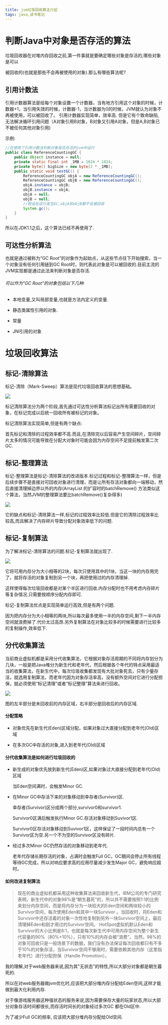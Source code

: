 ```yaml
---
title: jvm垃圾回收算法介绍
tags: java,读书笔记
---
```



# 判断Java中对象是否存活的算法

垃圾回收器在对堆内存回收之前,第一件事就是要确定哪些对象是存活的,哪些对象是可以

被回收的(也就是那些不会再被使用的对象).那么有哪些算法呢?

## 引用计数法

引用计数器算法是给每个对象设置一个计数器，当有地方引用这个对象的时候，计数器+1，当引用失效的时候，计数器-1，当计数器为0的时候，JVM就认为对象不再被使用，可以被回收了。
 引用计数器实现简单，效率高. 但是它有个致命缺陷,无法解决循环引用问题（A对象引用B对象，B对象又引用A对象，但是A,B对象已不被任何其他对象引用)

示例:

```java
//在使用了引用计数法判断对象是否存活的jvm中运行
public class ReferenceCountingGC {
    public Object instance = null;
    private static final int _1MB = 1024 * 1024;
    private byte[] bigSize = new byte[2 * _1MB];
    public static void testGC() {
        ReferenceCountingGC objA = new ReferenceCountingGC();
        ReferenceCountingGC objB = new ReferenceCountingGC();
        objA.instance = objB;
        objB.instance = objA;
        objA = null;
        objB = null;
        //假设在这行发生GC,objA和objB都不会被回收
        System.gc();
    }
}
```

所以在JDK1.1之后，这个算法已经不再使用了.

## 可达性分析算法

也就是通过被称为“GC Root”的对象作为起始点，从这些节点往下开始搜索，当一个对象没有任何引用链到GC Root时，则代表此对象是可以被回收的.目前主流的JVM实现都是通过此法来判断对象是否存活.

###### 可以作为"GC Root"的对象包括以下几种:

* 本地变量,又叫局部变量,也就是方法内定义的变量.

* 静态类属性引用的对象.
* 常量
* JNI引用的对象



# 垃圾回收算法



## 标记-清除算法

标记-清除（Mark-Sweep）算法是现代垃圾回收算法的思想基础。

![](https://gitee.com/minagamiyuki/picgo-gitee/raw/master/images/20200227113602.png)

标记清除算法分为两个阶段,首先通过可达性分析算法标记出所有需要回收的对象，在标记完成以后统一回收所有被标记的对象。

标记清除算法实现简单,但是有两个缺点:

首先标记和清除的过程效率都不高.而且,在清除完以后容易产生空间碎片，空间碎片太多的情况可能导致在分配大对象时可能会因为内存空间不足提前触发第二次GC.


## 标记-整理算法

标记-整理算法是标记-清除算法的改进版本.标记过程和标记-整理算法一样，但是后续步骤不是直接对可回收对象进行清理，而是让所有存活对象都向一端移动，然后直接清理掉边界以外的内存(ArrayList 的扩容时的batchRemove() 方法类似这个算法，当然JVM的整理算法要比batchRemove()复杂得多)

![](https://gitee.com/minagamiyuki/picgo-gitee/raw/master/images/20200227113657.png)

它的缺点和标记-清除算法一样,标记的过程效率比较低.但是它的清除过程效率比较高,而且解决了内存碎片导致分配对象效率低下的问题.




## 标记-复制算法

为了解决标记-清除算法的问题.标记-复制算法就出现了.

![](https://gitee.com/minagamiyuki/picgo-gitee/raw/master/images/20200227113634.png)

它将可用内存分为大小相等的2块，每次只使用其中的1块，当这一块的内存用完了，就将存活的对象复制到另一个块，再把使用过的内存清理掉.

这样使得每次垃圾回收都是对某个半区进行回收.内存分配时也不用考虑内存碎片等复杂情况.只需要按顺序分配内存即可.

标记-复制算法优点是实现简单运行高效,但是有两个问题.

因为把内存分为大小相等的两块,所以每次最多使用一半的内存空间,剩下一半内存空间就浪费掉了.代价太过高昂.另外复制算法在对象比较多的时候需要进行比较多的复制操作,效率低下.



## 分代收集算法

当前商业虚拟机都是采用分代收集算法，它根据对象存活周期的不同将内存划分为几块，一般是把Java堆分为新生代和老年代，然后根据各个年代的特点采用最适当的收集算法，在新生代中，每次垃圾收集都发现有大批对象死去，只有少量存活，就选用复制算法，而老年代因为对象存活率高，没有额外空间对它进行分配担保，就必须使用“标记清理”或者“标记整理”算法来进行回收。

![](https://gitee.com/minagamiyuki/picgo-gitee/raw/master/images/20200227113937.png)

图的左半部分是未回收前的内存区域，右半部分是回收后的内存区域.



#### 分配策略

* 对象优先在新生代(Eden)区域分配，如果对象过大直接分配到老年代(Old)区域

* 在多次GC中存活的对象,进入到老年代(Old)区域

  

#### 分代收集算法是如何进行垃圾回收的

* 新生成的对象优先放到新生代(Eden)区,如果对象过大直接分配到老年代(Old)区域

  当Eden空间满时，会触发Minor GC.

* 在Minor GC中存活下来的对象移动到幸存者(Survivor)区.

  幸存者(Survivor)区分成两个部分,survivor0和survivor1.

  Survivor0区满后触发执行Minor GC.存活对象移动到Suvivor1区.

  Survivor0区存活对象移动到Suvivor1区，这样保证了一段时间内总有一个Survivor区为空.另一个不为空的Survivor区没有碎片.

* 经过多次Minor GC仍然存活的对象移动到老年代.

  老年代存储长期存活的对象，占满时会触发Full GC，GC期间会停止所有线程等待GC完成，所以对响应要求高的应用尽量减少发生Major GC，避免响应超时。

#### 如何改进复制算法

> 现在的商业虚拟机都采用这种收集算法来回收新生代，IBM公司的专门研究表明，新生代中的对象98%是“朝生暮死”的，所以并不需要按照1:1的比例来划分内存空间，而是将内存分为一块较大的Eden空间和两块较小的Survivor空间，每次使用Eden和其中一块Survivor 。当回收时，将Eden和Survivor中还存活着的对象一次性地复制到另外一块Survivor空间上，最后清理掉Eden和刚才用过的Survivor空间。
>  HotSpot虚拟机默认Eden和Survivor的大小比例是8:1，也就是每次新生代中可用内存空间为整个新生代容量的90%（80%+10%），只有10%的内存会被“浪费”。当然，98%的对象可回收只是一般场景下的数据，我们没有办法保证每次回收都只有不多于10%的对象存活，当Survivor空间不够用时，需要依赖其他内存（这里指老年代）进行分配担保（Handle Promotion）。

我的理解,对于web服务器来说,因为其"无状态"的特性,所以大部分对象都是朝生暮死的.

所以在对web服务器做jvm优化时,应该把大部分堆内存分配给Eden空间,这样才能做到最大化利用内存.

对于像游戏服务器这种强状态的服务来说,因为需要保存大量的玩家状态,所以大部分对象存活时间都很长,而存活时间长的对象经过多次GC 都在Old区中. 

为了减少Full GC的频率, 应该把大部分堆内存分配给Old空间.


